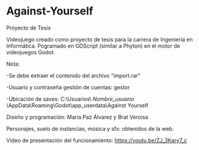 # Against-Yourself
Proyecto de Tesis

Videojuego creado como proyecto de tesis para la carrera de Ingeniería en Informática. Pogramado en GDScript (similar a Phyton) en el motor de videojuegos Godot.

Nota:

-Se debe extraer el contenido del archivo "import.rar"

-Usuario y contraseña gestión de cuentas: gestor

-Ubicación de saves: C:\Usuarios\ *Nombre_usuario* \AppData\Roaming\Godot\app_userdata\Against Yourself

Diseño y programación: María Paz Álvarez y Brat Veroisa

Personajes, suelo de instancias, música y sfx: obtenidos de la web.

Video de presentación del funcionamiento: https://youtu.be/ZJ_3Kary7_c
